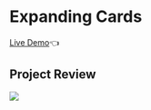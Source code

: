 # Expanding Cards

[Live Demo](https://kemalbabaoglu.github.io/Expanding-Cards-Javascript-/):point_left:



## Project Review

![](gif.gif)
